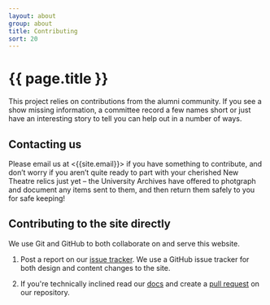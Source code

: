 ```yaml
---
layout: about
group: about
title: Contributing
sort: 20
---
```


# <i class="octicon octicon-git-pull-request"></i> {{ page.title }}

This project relies on contributions from the alumni community. If you see a show missing information, a committee record a few names short or just have an interesting story to tell you can help out in a number of ways.

## Contacting us

Please email us at <{{site.email}}> if you have something to contribute, and don’t worry if you aren’t quite ready to part with your cherished New Theatre relics just yet – the University Archives have offered to photgraph and document any items sent to them, and then return them safely to you for safe keeping!

## Contributing to the site directly

We use Git and GitHub to both collaborate on and serve this website.

1. Post a report on our [<i class="octicon octicon-issue-opened"></i> issue tracker](https://github.com/newtheatre/history-project/issues). We use a GitHub issue tracker for both design and content changes to the site.

2. If you're technically inclined read our [docs](/docs/) and create a [<i class="octicon octicon-git-pull-request"></i> pull request](https://github.com/newtheatre/history-project/compare) on our repository.

